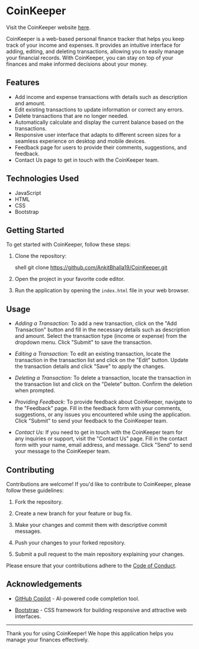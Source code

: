 # CoinKeeper

Visit the CoinKeeper website [here](https://coin-keeper.netlify.app/).

CoinKeeper is a web-based personal finance tracker that helps you keep track of your income and expenses. It provides an intuitive interface for adding, editing, and deleting transactions, allowing you to easily manage your financial records. With CoinKeeper, you can stay on top of your finances and make informed decisions about your money.

## Features

- Add income and expense transactions with details such as description and amount.
- Edit existing transactions to update information or correct any errors.
- Delete transactions that are no longer needed.
- Automatically calculate and display the current balance based on the transactions.
- Responsive user interface that adapts to different screen sizes for a seamless experience on desktop and mobile devices.
- Feedback page for users to provide their comments, suggestions, and feedback.
- Contact Us page to get in touch with the CoinKeeper team.

## Technologies Used

- JavaScript
- HTML
- CSS
- Bootstrap

## Getting Started

To get started with CoinKeeper, follow these steps:

1. Clone the repository:

   shell
   git clone https://github.com/AnkitBhalla19/CoinKeeper.git
   

2. Open the project in your favorite code editor.

3. Run the application by opening the `index.html` file in your web browser.

## Usage

- *Adding a Transaction:* To add a new transaction, click on the "Add Transaction" button and fill in the necessary details such as description and amount. Select the transaction type (income or expense) from the dropdown menu. Click "Submit" to save the transaction.

- *Editing a Transaction:* To edit an existing transaction, locate the transaction in the transaction list and click on the "Edit" button. Update the transaction details and click "Save" to apply the changes.

- *Deleting a Transaction:* To delete a transaction, locate the transaction in the transaction list and click on the "Delete" button. Confirm the deletion when prompted.

- *Providing Feedback:* To provide feedback about CoinKeeper, navigate to the "Feedback" page. Fill in the feedback form with your comments, suggestions, or any issues you encountered while using the application. Click "Submit" to send your feedback to the CoinKeeper team.

- *Contact Us:* If you need to get in touch with the CoinKeeper team for any inquiries or support, visit the "Contact Us" page. Fill in the contact form with your name, email address, and message. Click "Send" to send your message to the CoinKeeper team.

## Contributing

Contributions are welcome! If you'd like to contribute to CoinKeeper, please follow these guidelines:

1. Fork the repository.

2. Create a new branch for your feature or bug fix.

3. Make your changes and commit them with descriptive commit messages.

4. Push your changes to your forked repository.

5. Submit a pull request to the main repository explaining your changes.

Please ensure that your contributions adhere to the [Code of Conduct](CODE_OF_CONDUCT.md).

## Acknowledgements

- [GitHub Copilot](https://copilot.github.com) - AI-powered code completion tool.

- [Bootstrap](https://getbootstrap.com) - CSS framework for building responsive and attractive web interfaces.

---

Thank you for using CoinKeeper! We hope this application helps you manage your finances effectively.

